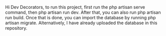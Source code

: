 Hi Dev Decorators, 
to run this project, first run the php artisan serve command, then php artisan run dev. 
After that, you can also run php artisan run build. Once that is done, 
you can import the database by running php artisan migrate. Alternatively, 
I have already uploaded the database in this repository.
